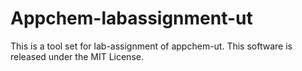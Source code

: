 # Appchem-labassignment-ut
This is a tool set for lab-assignment of appchem-ut.  This software is released under the MIT License.
